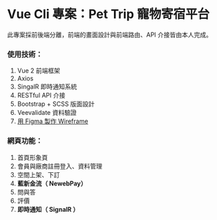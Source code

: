 # Vue Cli 專案：Pet Trip 寵物寄宿平台

此專案採前後端分離，前端的畫面設計與前端路由、API 介接皆由本人完成。

### 使用技術：

1. Vue 2 前端框架
2. Axios
3. SingalR 即時通知系統
4. RESTful API 介接
5. Bootstrap + SCSS 版面設計
6. Veevalidate 資料驗證
7. [用 Figma 製作 Wireframe](https://www.figma.com/file/arMSShyhoHvQ1ux5CEANw8/%E7%AC%AC%E4%B8%80%E7%89%88?node-id=0%3A1)

### 網頁功能：

1. 首頁形象頁
1. 會員與廠商註冊登入、資料管理
1. 空間上架、下訂
1. **藍新金流（ NewebPay）**
1. 問與答
1. 評價
1. **即時通知（ SignalR ）**

